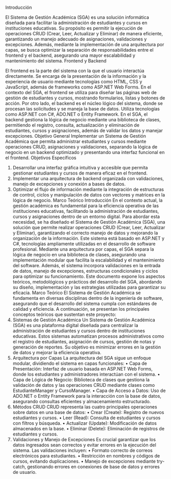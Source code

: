 Introducción

El Sistema de Gestión Académica (SGA) es una solución informática diseñada para facilitar la administración de estudiantes y cursos en instituciones educativas. Su propósito es permitir la ejecución de operaciones CRUD (Crear, Leer, Actualizar y Eliminar) de manera eficiente, garantizando un manejo adecuado de asignaciones, validaciones y excepciones. Además, mediante la implementación de una arquitectura por capas, se busca optimizar la separación de responsabilidades entre el frontend y el backend, asegurando una mayor escalabilidad y mantenimiento del sistema.
Frontend y Backend

El frontend es la parte del sistema con la que el usuario interactúa directamente. Se encarga de la presentación de la información y la experiencia de usuario mediante tecnologías como HTML, CSS y JavaScript, además de frameworks como ASP.NET Web Forms. En el contexto del SGA, el frontend se utiliza para diseñar las páginas web de gestión de estudiantes y cursos, mostrando formularios, listas y botones de acción.
Por otro lado, el backend es el núcleo lógico del sistema, donde se procesan las solicitudes y se maneja la base de datos. Utiliza tecnologías como ASP.NET con C#, ADO.NET o Entity Framework. En el SGA, el backend gestiona la lógica de negocio mediante una biblioteca de clases, permitiendo el registro, consulta, actualización y eliminación de estudiantes, cursos y asignaciones, además de validar los datos y manejar excepciones.
Objetivo General
Implementar un Sistema de Gestión Académica que permita administrar estudiantes y cursos mediante operaciones CRUD, asignaciones y validaciones, separando la lógica de negocio en un backend optimizado y presentando una interfaz funcional en el frontend.
Objetivos Específicos
1.	Desarrollar una interfaz gráfica intuitiva y accesible que permita gestionar estudiantes y cursos de manera eficaz en el frontend.
2.	Implementar una arquitectura de backend organizada con validaciones, manejo de excepciones y conexión a bases de datos.
3.	Optimizar el flujo de información mediante la integración de estructuras de control, ciclos y manipulación de datos con vectores y matrices en la lógica de negocio.
Marco Teórico
Introducción
En el contexto actual, la gestión académica es fundamental para la eficiencia operativa de las instituciones educativas, facilitando la administración de estudiantes, cursos y asignaciones dentro de un entorno digital. Para abordar esta necesidad, se ha diseñado el Sistema de Gestión Académica (SGA), una solución que permite realizar operaciones CRUD (Crear, Leer, Actualizar y Eliminar), garantizando el correcto manejo de datos y mejorando la organización de la información.
Este sistema está basado en ASP.NET y C#, tecnologías ampliamente utilizadas en el desarrollo de software profesional. Mediante una arquitectura por capas, el SGA separa la lógica de negocio en una biblioteca de clases, asegurando una implementación modular que facilita la escalabilidad y el mantenimiento del software. Además, el sistema incorpora validaciones en la entrada de datos, manejo de excepciones, estructuras condicionales y ciclos para optimizar su funcionamiento.
Este documento expone los aspectos teóricos, metodológicos y prácticos del desarrollo del SGA, abordando su diseño, implementación y las estrategias utilizadas para garantizar su eficacia.
Marco Teórico
El Sistema de Gestión Académica se fundamenta en diversas disciplinas dentro de la ingeniería de software, asegurando que el desarrollo del sistema cumpla con estándares de calidad y eficiencia. A continuación, se presentan los principales conceptos teóricos que sustentan este proyecto:
1. Sistemas de Gestión Académica
Un Sistema de Gestión Académica (SGA) es una plataforma digital diseñada para centralizar la administración de estudiantes y cursos dentro de instituciones educativas. Estos sistemas automatizan procesos administrativos como el registro de estudiantes, asignación de cursos, gestión de notas y generación de reportes. Su objetivo es minimizar errores en la gestión de datos y mejorar la eficiencia operativa.
2. Arquitectura por Capas
La arquitectura del SGA sigue un enfoque modular, dividiendo el sistema en capas funcionales:
•	Capa de Presentación: Interfaz de usuario basada en ASP.NET Web Forms, donde los estudiantes y administradores interactúan con el sistema.
•	Capa de Lógica de Negocio: Biblioteca de clases que gestiona la validación de datos y las operaciones CRUD mediante clases como EstudianteManager y CursoManager.
•	Capa de Acceso a Datos: Uso de ADO.NET o Entity Framework para la interacción con la base de datos, asegurando consultas eficientes y almacenamiento estructurado.
3. Métodos CRUD
CRUD representa las cuatro principales operaciones sobre datos en una base de datos:
•	Crear (Create): Registro de nuevos estudiantes y cursos.
•	Leer (Read): Consulta de estudiantes y cursos con filtros y búsqueda.
•	Actualizar (Update): Modificación de datos almacenados en la base.
•	Eliminar (Delete): Eliminación de registros de estudiantes y cursos.
4. Validaciones y Manejo de Excepciones
Es crucial garantizar que los datos ingresados sean correctos y evitar errores en la ejecución del sistema. Las validaciones incluyen:
•	Formato correcto de correos electrónicos para estudiantes.
•	Restricción en nombres y códigos de cursos, evitando duplicaciones.
•	Manejo de excepciones mediante try-catch, gestionando errores en conexiones de base de datos y errores de usuario.
